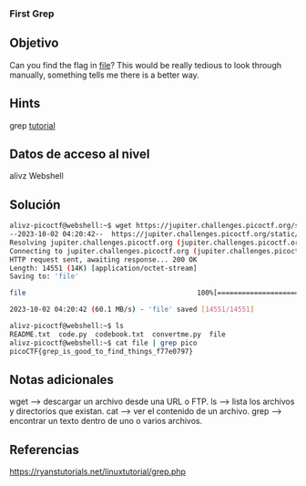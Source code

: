 ### First Grep
## Objetivo
Can you find the flag in [file](https://jupiter.challenges.picoctf.org/static/315d3325dc668ab7f1af9194f2de7e7a/file)? This would be really tedious to look through manually, something tells me there is a better way.

## Hints
grep [tutorial](https://ryanstutorials.net/linuxtutorial/grep.php)
## Datos de acceso al nivel
alivz
Webshell
## Solución
```bash
alivz-picoctf@webshell:~$ wget https://jupiter.challenges.picoctf.org/static/315d3325dc668ab7f1af9194f2de7e7a/file
--2023-10-02 04:20:42--  https://jupiter.challenges.picoctf.org/static/315d3325dc668ab7f1af9194f2de7e7a/file
Resolving jupiter.challenges.picoctf.org (jupiter.challenges.picoctf.org)... 3.131.60.8
Connecting to jupiter.challenges.picoctf.org (jupiter.challenges.picoctf.org)|3.131.60.8|:443... connected.
HTTP request sent, awaiting response... 200 OK
Length: 14551 (14K) [application/octet-stream]
Saving to: 'file'

file                                          100%[==============================================================================================>]  14.21K  --.-KB/s    in 0s      

2023-10-02 04:20:42 (60.1 MB/s) - 'file' saved [14551/14551]

alivz-picoctf@webshell:~$ ls
README.txt  code.py  codebook.txt  convertme.py  file
alivz-picoctf@webshell:~$ cat file | grep pico
picoCTF{grep_is_good_to_find_things_f77e0797}
```
## Notas adicionales
wget --> descargar un archivo desde una URL o FTP.
ls --> lista los archivos y directorios que existan.
cat --> ver el contenido de un archivo.
grep --> encontrar un texto dentro de uno o varios archivos.
## Referencias
https://ryanstutorials.net/linuxtutorial/grep.php

